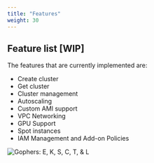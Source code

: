 ```yaml
---
title: "Features"
weight: 30
---
```


## Feature list [WIP]

The features that are currently implemented are:

- Create cluster
- Get cluster
- Cluster management
- Autoscaling
- Custom AMI support
- VPC Networking
- GPU Support
- Spot instances
- IAM Management and Add-on Policies

![Gophers: E, K, S, C, T, & L](../images/eksctl.png)
